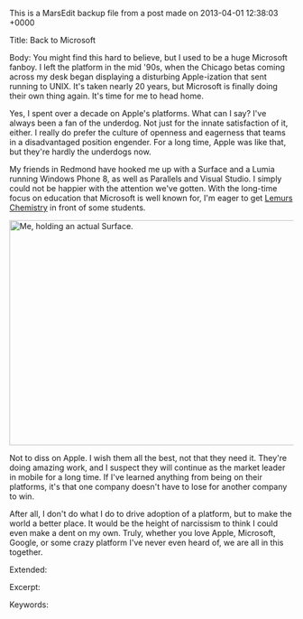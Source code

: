 This is a MarsEdit backup file from a post made on 2013-04-01 12:38:03 +0000

Title:
Back to Microsoft

Body:
You might find this hard to believe, but I used to be a huge Microsoft fanboy. I left the platform in the mid '90s, when the Chicago betas coming across my desk began displaying a disturbing Apple-ization that sent running to UNIX. It's taken nearly 20 years, but Microsoft is finally doing their own thing again. It's time for me to head home.

Yes, I spent over a decade on Apple's platforms. What can I say? I've always been a fan of the underdog. Not just for the innate satisfaction of it, either. I really do prefer the culture of openness and eagerness that teams in a disadvantaged position engender. For a long time, Apple was like that, but they're hardly the underdogs now.

My friends in Redmond have hooked me up with a Surface and a Lumia running Windows Phone 8, as well as Parallels and Visual Studio. I simply could not be happier with the attention we've gotten. With the long-time focus on education that Microsoft is well known for, I'm eager to get <a href="http://le.mu.rs/chemistry">Lemurs Chemistry</a> in front of some students.

<img style="display:block; margin-left:auto; margin-right:auto;" src="http://mur.mu.rs/wp-content/uploads/2013/04/Surface.jpg" alt="Me, holding an actual Surface." title="Surface.jpg" border="0" width="600" height="399" />

Not to diss on Apple. I wish them all the best, not that they need it. They're doing amazing work, and I suspect they will continue as the market leader in mobile for a long time. If I've learned anything from being on their platforms, it's that one company doesn't have to lose for another company to win. 

After all, I don't do what I do to drive adoption of a platform, but to make the world a better place. It would be the height of narcissism to think I could even make a dent on my own. Truly, whether you love Apple, Microsoft, Google, or some crazy platform I've never even heard of, we are all in this together.

Extended:


Excerpt:


Keywords:
